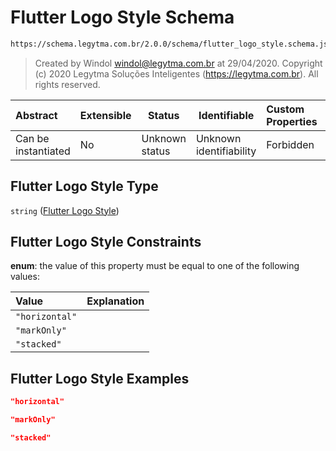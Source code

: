 # Flutter Logo Style Schema

```txt
https://schema.legytma.com.br/2.0.0/schema/flutter_logo_style.schema.json
```




> Created by Windol [windol@legytma.com.br](mailto:windol@legytma.com.br) at 29/04/2020.
> Copyright (c) 2020 Legytma Soluções Inteligentes (<https://legytma.com.br>). All rights reserved.
>

| Abstract            | Extensible | Status         | Identifiable            | Custom Properties | Additional Properties | Access Restrictions | Defined In                                                                                        |
| :------------------ | ---------- | -------------- | ----------------------- | :---------------- | --------------------- | ------------------- | ------------------------------------------------------------------------------------------------- |
| Can be instantiated | No         | Unknown status | Unknown identifiability | Forbidden         | Allowed               | none                | [flutter_logo_style.schema.json](../schema/flutter_logo_style.schema.json) |

## Flutter Logo Style Type

`string` ([Flutter Logo Style](flutter_logo_style.md))

## Flutter Logo Style Constraints

**enum**: the value of this property must be equal to one of the following values:

| Value          | Explanation |
| :------------- | ----------- |
| `"horizontal"` |             |
| `"markOnly"`   |             |
| `"stacked"`    |             |

## Flutter Logo Style Examples

```json
"horizontal"
```

```json
"markOnly"
```

```json
"stacked"
```
